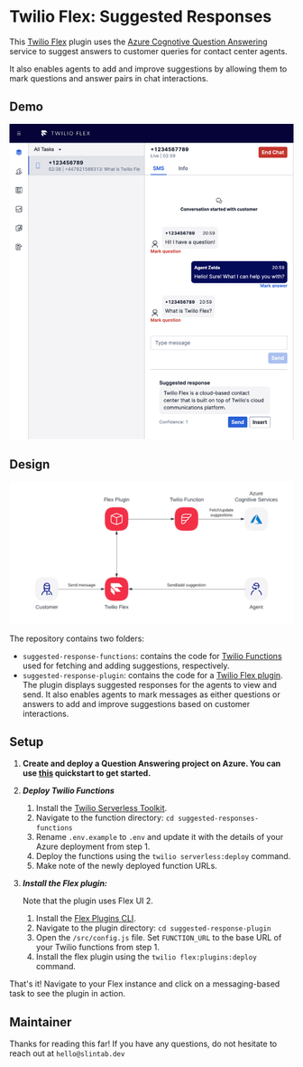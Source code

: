 # Twilio Flex: Suggested Responses

This [Twilio Flex](https://www.twilio.com/flex) plugin uses the [Azure Cognotive Question Answering](https://azure.microsoft.com/en-gb/services/cognitive-services/question-answering/) service to suggest answers to customer queries for contact center agents.

It also enables agents to add and improve suggestions by allowing them to mark questions and answer pairs in chat interactions.


## Demo
![Demo](demo.png?raw=true)

## Design
![Architecture](architecture.png?raw=true)

The repository contains two folders:
- `suggested-response-functions`: contains the code for [Twilio Functions](https://www.twilio.com/docs/runtime/functions) used for fetching and adding suggestions, respectively. 
- `suggested-response-plugin`: contains the code for a [Twilio Flex plugin](https://www.twilio.com/docs/flex/developer/plugins). The plugin displays suggested responses for the agents to view and send. It also enables agents to mark messages as either questions or answers to add and improve suggestions based on customer interactions.

## Setup

1. **Create and deploy a Question Answering project on Azure. You can use [this](https://docs.microsoft.com/en-us/azure/cognitive-services/language-service/question-answering/quickstart/sdk?pivots=studio) quickstart to get started.**

2. ***Deploy Twilio Functions***
   1. Install the [Twilio Serverless Toolkit](https://www.twilio.com/docs/labs/serverless-toolkit).
   2. Navigate to the function directory: `cd suggested-responses-functions`
   3. Rename `.env.example` to `.env` and update it with the details of your Azure deployment from step 1. 
   3. Deploy the functions using the `twilio serverless:deploy` command.
   4. Make note of the newly deployed function URLs.

2. ***Install the Flex plugin:***

   Note that the plugin uses Flex UI 2.


   1. Install the [Flex Plugins CLI](https://www.twilio.com/docs/flex/developer/plugins/cli).
   2. Navigate to the plugin directory: `cd suggested-response-plugin`
   3. Open the `/src/config.js` file. Set `FUNCTION_URL` to the base URL of your Twilio functions from step 1.
   4. Install the flex plugin using the `twilio flex:plugins:deploy` command. 
   

That's it! Navigate to your Flex instance and click on a messaging-based task to see the plugin in action.

## Maintainer
Thanks for reading this far!
If you have any questions, do not hesitate to reach out at `hello@slintab.dev`